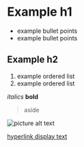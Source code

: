 # Example h1

- example bullet points
- example bullet points

## Example h2 

1. example ordered list
2. example ordered list

*italics*
**bold**

> aside

![picture alt text](documentation-images/example.png)

[hyperlink display text](www.google.com)